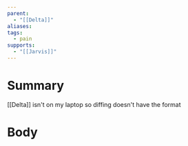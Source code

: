 ```yaml
---
parent:
  - "[[Delta]]"
aliases: 
tags:
  - pain
supports:
  - "[[Jarvis]]"
---
```

# Summary 
[[Delta]]  isn't on my laptop so diffing doesn't have the format
# Body

